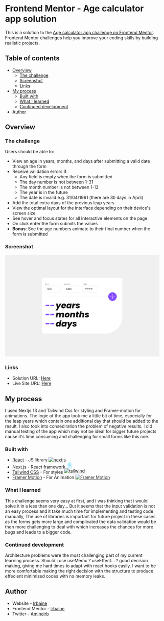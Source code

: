 # Frontend Mentor - Age calculator app solution

This is a solution to the [Age calculator app challenge on Frontend Mentor](https://www.frontendmentor.io/challenges/age-calculator-app-dF9DFFpj-Q). Frontend Mentor challenges help you improve your coding skills by building realistic projects.

## Table of contents

- [Overview](#overview)
  - [The challenge](#the-challenge)
  - [Screenshot](#screenshot)
  - [Links](#links)
- [My process](#my-process)
  - [Built with](#built-with)
  - [What I learned](#what-i-learned)
  - [Continued development](#continued-development)
- [Author](#author)

## Overview

### The challenge

Users should be able to:

- View an age in years, months, and days after submitting a valid date through the form
- Receive validation errors if:
  - Any field is empty when the form is submitted
  - The day number is not between 1-31
  - The month number is not between 1-12
  - The year is in the future
  - The date is invalid e.g. 31/04/1991 (there are 30 days in April)
- Add the total extra days of the previous leap years
- View the optimal layout for the interface depending on their device's screen size
- See hover and focus states for all interactive elements on the page
- On click enter the form submits the values
- **Bonus**: See the age numbers animate to their final number when the form is submitted

### Screenshot

![](./public/screens/desktop.png)

### Links

- Solution URL: [Here](https://github.com/Irbaine/age-calculator-fem)
- Live Site URL: [Here](https://irbaine.github.io/age-calculator-fem/)

## My process

I used Nextjs 13 and Tailwind Css for styling and Framer-motion for animations.
The logic of the app took me a little bit of time, especially for the leap years which contain one additional day that should be added to the result, I also took into consediration the problem of negative results.
I did manual testing of the app which may not be ideal for bigger future projects cause it's time consuming and challenging for small forms like this one.

### Built with

- [React](https://reactjs.org/) - JS library <a href="https://nextjs.org/" target="_blank" rel="nofollow" style="display: inline-block;"> <img src="https://cdn.worldvectorlogo.com/logos/nextjs-2.svg" alt="nextjs" width="20" height="20"/> </a>
- [Next.js](https://nextjs.org/) - React framework <a href="https://reactjs.org/" target="_blank" rel="nofollow"> <img src="https://raw.githubusercontent.com/devicons/devicon/master/icons/react/react-original-wordmark.svg" alt="react" width="20" height="20"/> </a>
- [Tailwind CSS](https://tailwindcss.com/) - For styles <a href="https://tailwindcss.com/" target="_blank" rel="nofollow"> <img src="https://www.vectorlogo.zone/logos/tailwindcss/tailwindcss-icon.svg" alt="tailwind" width="20" height="20" style="position: relative; top: -4px;"/> </a>
- [Framer Motion](https://www.framer.com) - For Animation <a href="https://www.framer.com/motion/" target="_blank" rel="nofollow"> <img src="https://www.vectorlogo.zone/logos/framer/framer-icon.svg" alt="Framer Motion" width="20" height="20"/> </a>

### What I learned

This challenge seems very easy at first, and i was thinking that i would solve it in a less than one day...
But it seems that the input validation is not an easy process and it take much time for implementing and testing code manually,
The use of libraries is important for future project in these cases as the forms gets more large and complicated the data validation would be then more challenging to deal with which increases the chances for more bugs and leads to a bigger code.

### Continued development

Architecture problems were the most challenging part of my current learning process.
Should i use useMemo ? useEffect... ? good decision making, giving me hard times to adapt with react hooks easily.
I want to be more comfortable making the right decision with the structure to produce effecient minimized codes with no memory leaks.

## Author

- Website - [Irbaine](https://www.irbaine.com)
- Frontend Mentor - [Irbaine](https://www.frontendmentor.io/profile/irbaine)
- Twitter - [Amineirb](https://twitter.com/amineirb)
